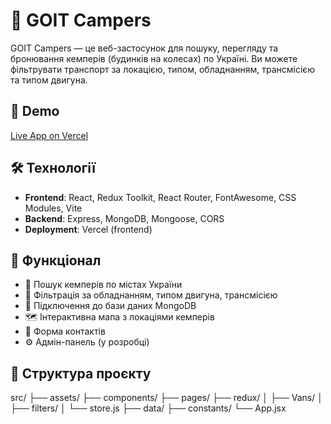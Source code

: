 # 🚌 GOIT Campers

GOIT Campers — це веб-застосунок для пошуку, перегляду та бронювання кемперів (будинків на колесах) по Україні. Ви можете фільтрувати транспорт за локацією, типом, обладнанням, трансмісією та типом двигуна.

## 🔗 Demo

[Live App on Vercel](https://goit-campers-ten.vercel.app)

## 🛠 Технології

- **Frontend**: React, Redux Toolkit, React Router, FontAwesome, CSS Modules, Vite
- **Backend**: Express, MongoDB, Mongoose, CORS
- **Deployment**: Vercel (frontend)

## 🚀 Функціонал

- 🔎 Пошук кемперів по містах України
- 🧰 Фільтрація за обладнанням, типом двигуна, трансмісією
- 🧭 Підключення до бази даних MongoDB
- 🗺 Інтерактивна мапа з локаціями кемперів
- 💬 Форма контактів
- ⚙️ Адмін-панель (у розробці)

## 📁 Структура проєкту

src/
├── assets/
├── components/
├── pages/
├── redux/
│ ├── Vans/
│ ├── filters/
│ └── store.js
├── data/
├── constants/
└── App.jsx
